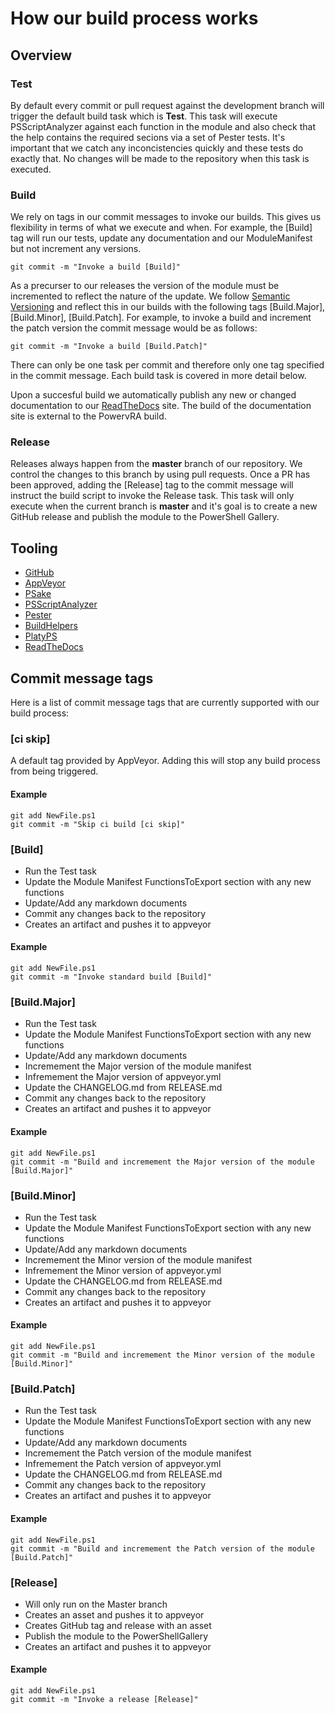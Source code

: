 # How our build process works

## Overview

### Test
By default every commit or pull request against the development branch will trigger the default build task which is **Test**. This task
will execute PSScriptAnalyzer against each function in the module and also check that the help contains the required secions via a set 
of Pester tests. It's important that we catch any inconcistencies quickly and these tests do exactly that. No changes will be made to 
the repository when this task is executed.

### Build
We rely on tags in our commit messages to invoke our builds. This gives us flexibility in terms of what we execute and when. For example, the
[Build] tag will run our tests, update any documentation and our ModuleManifest but not increment any versions. 

```
git commit -m "Invoke a build [Build]"
``` 

As a precurser to our releases the version of the module must be incremented to reflect the nature of the update. We follow [Semantic Versioning](http://semver.org/) and reflect
this in our builds with the following tags [Build.Major], [Build.Minor], [Build.Patch]. For example, to invoke a build and increment the patch version the commit message
would be as follows:

```
git commit -m "Invoke a build [Build.Patch]"
``` 

There can only be one task per commit and therefore only one tag specified in the commit message. Each build task is covered in more detail below.

Upon a succesful build we automatically publish any new or changed documentation to our [ReadTheDocs](https://powervra.readthedocs.io/en/latest/) site. The build of the
documentation site is external to the PowervRA build.

### Release

Releases always happen from the **master** branch of our repository. We control the changes to this branch by using pull requests. Once a PR has been approved, adding the 
[Release] tag to the commit message will instruct the build script to invoke the Release task. This task will only execute when the current branch is **master** and it's goal
is to create a new GitHub release and publish the module to the PowerShell Gallery.

## Tooling

* [GitHub](https://github.com/jakkulabs/PowervRA)
* [AppVeyor](https://appveyor.com)
* [PSake](https://github.com/psake/psake)
* [PSScriptAnalyzer](https://github.com/PowerShell/PSScriptAnalyzer)
* [Pester](https://github.com/pester/Pester)
* [BuildHelpers](https://github.com/RamblingCookieMonster/BuildHelpers)
* [PlatyPS](https://github.com/PowerShell/platyPS)
* [ReadTheDocs](https://readthedocs.org/)

## Commit message tags

Here is a list of commit message tags that are currently supported with our build process:

### [ci skip]
A default tag provided by AppVeyor. Adding this will stop any build process from being triggered.

#### Example
```
git add NewFile.ps1
git commit -m "Skip ci build [ci skip]"
```

### [Build]

* Run the Test task
* Update the Module Manifest FunctionsToExport section with any new functions
* Update/Add any markdown documents
* Commit any changes back to the repository
* Creates an artifact and pushes it to appveyor

#### Example
```
git add NewFile.ps1
git commit -m "Invoke standard build [Build]"
```

### [Build.Major]

* Run the Test task
* Update the Module Manifest FunctionsToExport section with any new functions
* Update/Add any markdown documents
* Incremement the Major version of the module manifest
* Infremement the Major version of appveyor.yml
* Update the CHANGELOG.md from RELEASE.md
* Commit any changes back to the repository
* Creates an artifact and pushes it to appveyor

#### Example
```
git add NewFile.ps1
git commit -m "Build and incremement the Major version of the module [Build.Major]"
```

### [Build.Minor]

* Run the Test task
* Update the Module Manifest FunctionsToExport section with any new functions
* Update/Add any markdown documents
* Incremement the Minor version of the module manifest
* Infremement the Minor version of appveyor.yml
* Update the CHANGELOG.md from RELEASE.md
* Commit any changes back to the repository
* Creates an artifact and pushes it to appveyor

#### Example
```
git add NewFile.ps1
git commit -m "Build and incremement the Minor version of the module [Build.Minor]"
```

### [Build.Patch]

* Run the Test task
* Update the Module Manifest FunctionsToExport section with any new functions
* Update/Add any markdown documents
* Incremement the Patch version of the module manifest
* Infremement the Patch version of appveyor.yml
* Update the CHANGELOG.md from RELEASE.md
* Commit any changes back to the repository
* Creates an artifact and pushes it to appveyor

#### Example
```
git add NewFile.ps1
git commit -m "Build and incremement the Patch version of the module [Build.Patch]"
```

### [Release]

* Will only run on the Master branch
* Creates an asset and pushes it to appveyor
* Creates GitHub tag and release with an asset
* Publish the module to the PowerShellGallery
* Creates an artifact and pushes it to appveyor

#### Example
```
git add NewFile.ps1
git commit -m "Invoke a release [Release]"
```